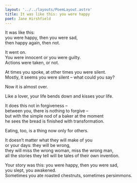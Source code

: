 ```yaml
---
layout: '../../layouts/PoemLayout.astro'
title: It was like this: you were happy
poet: Jane Hirshfield
---
```


It was like this:  
you were happy, then you were sad,  
then happy again, then not.

It went on.  
You were innocent or you were guilty.  
Actions were taken, or not.

At times you spoke, at other times you were silent.  
Mostly, it seems you were silent – what could you say?

Now it is almost over.

Like a lover, your life bends down and kisses your life.

It does this not in forgiveness –  
between you, there is nothing to forgive –  
but with the simple nod of a baker at the moment  
he sees the bread is finished with transformation.

Eating, too, is a thing now only for others.

It doesn’t matter what they will make of you  
or your days: they will be wrong,  
they will miss the wrong woman, miss the wrong man,  
all the stories they tell will be tales of their own invention.

Your story was this: you were happy, then you were sad,  
you slept, you awakened.  
Sometimes you ate roasted chestnuts, sometimes persimmons.
